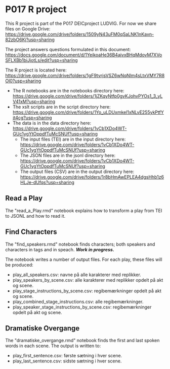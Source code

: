 # P017 R project
This R project is part of the P017 DEICproject LUDVIG.
For now we share files on Google Drive: 
https://drive.google.com/drive/folders/1509yN43uFM0qSaLNK1nKavn-82zbO6Kj?usp=sharing

The project answers questions formulated in this document:
https://docs.google.com/document/d/1YeikoaHe36B4ajvxBHqMdovM7XVoSFLXBb1biJjotLs/edit?usp=sharing

The R project is located here:
https://drive.google.com/drive/folders/1gF9tvrjsVSZ6wNqNlm4sLtxVMY7R8Ol0?usp=sharing

* The R notebooks are in the notebooks directory here: 
https://drive.google.com/drive/folders/1jZKqyNtfp0gvKJohvPYOs1_3_yLV41xM?usp=sharing
* The xslt scripts are in the script directory here:
https://drive.google.com/drive/folders/1Yo_uLDUxmkel1xNLvE255ykPtfYjt4cg?usp=sharing
* The data is in the data directory here:
https://drive.google.com/drive/folders/1vCb1XDo4WT-GUc1ygYtOppdfTuMcSNUf?usp=sharing
  * The input files (TEI) are in the input directory here:
  https://drive.google.com/drive/folders/1vCb1XDo4WT-GUc1ygYtOppdfTuMcSNUf?usp=sharing
  * The JSON files are in the jsonl directory here:
  https://drive.google.com/drive/folders/1vCb1XDo4WT-GUc1ygYtOppdfTuMcSNUf?usp=sharing
  * The output files (CSV) are in the output directory here:
  https://drive.google.com/drive/folders/1r8bHmAwEPLEA4dgsHhb1z6HLJe-dUfqs?usp=sharing

## Read a Play
The "read_a_Play.rmd" notebook explains how to transform a play from TEI to JSONL and how to read it.

## Find Characters
The "find_speakers.rmd" notebook finds characters; both speakers and characters in <stage> tags and in speach. 
**_Work in progress._**

The notebook writes a number of output files. For each play, these files will be produced:
* play_all_speakers.csv: navne på alle karakterer med replikker.
* play_speakers_by_scene.csv: alle karakterer med replikker opdelt på akt og scene.
* play_stage_instructions_by_scene.csv: regibemærkninger <stage> opdelt på akt og scene.
* play_combined_stage_instructions.csv: alle regibemærkninger.
* play_speaker_stage_instructions_by_scene.csv: regibemærkninger <speaker-stage> opdelt på akt og scene.

## Dramatiske Overgange
The "dramatiske_overgange.rmd" notebook finds the first and last spoken words in each scene. The output is written to:
* play_first_sentence.csv: første sætning i hver scene.
* play_last_sentence.csv: sidste sætning i hver scene.


